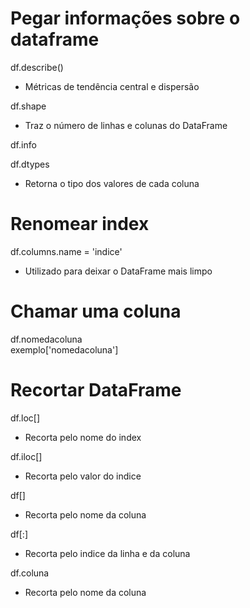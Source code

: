 # Pegar informações sobre o dataframe
df.describe()<br>
- Métricas de tendência central e dispersão<br>

df.shape<br>
- Traz o número de linhas e colunas do DataFrame<br>

df.info

df.dtypes
- Retorna o tipo dos valores de cada coluna

# Renomear index
df.columns.name = 'indice'
- Utilizado para deixar o DataFrame mais limpo

# Chamar uma coluna
df.nomedacoluna<br>
exemplo['nomedacoluna']

# Recortar DataFrame
df.loc[]
- Recorta pelo nome do index

df.iloc[]
- Recorta pelo valor do indice

df[]
- Recorta pelo nome da coluna

df[:]
- Recorta pelo indice da linha e da coluna

df.coluna
- Recorta pelo nome da coluna
